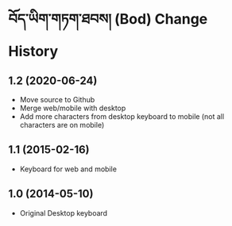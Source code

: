  བོད་ཡིག་གཏག་ཐབས། (Bod) Change History
====================

1.2 (2020-06-24)
----------------
* Move source to Github
* Merge web/mobile with desktop
* Add more characters from desktop keyboard to mobile (not all characters are on mobile)

1.1 (2015-02-16)
----------------
* Keyboard for web and mobile

1.0 (2014-05-10)
----------------
* Original Desktop keyboard

